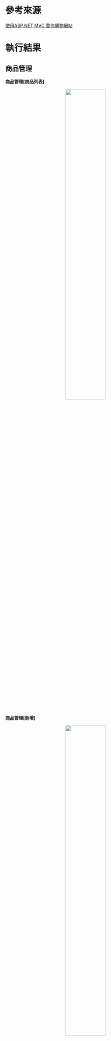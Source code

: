 
# 參考來源

[使用ASP.NET MVC 實作購物網站](https://ithelp.ithome.com.tw/users/20091762/ironman/971)

# 執行結果

## 商品管理

**商品管理[商品列表]**

<div align=center><img width="50%" height="50%" src="./商品管理--商品列表.jpg"/></div>

**商品管理[新增]**

<div align=center><img width="50%" height="50%" src="./商品管理--新增.jpg"/></div>

**商品細節**

<div align=center><img width="50%" height="50%" src="./商品細節.jpg"/></div>

## 購物車

**購物車[首頁]**

<div align=center><img width="50%" height="50%" src="./購物車--首頁.jpg"/></div>

**購物車[ajax]**

<div align=center><img width="50%" height="50%" src="./購物車--ajax.jpg"/></div>

**購物車[結帳]**

<div align=center><img width="50%" height="50%" src="./購物車--結帳.jpg"/></div>

## 會員管理

**會員管理**

<div align=center><img width="50%" height="50%" src="./會員管理.jpg"/></div>

## 訂單管理

**訂單管理[訂單列表]**

<div align=center><img width="50%" height="50%" src="./訂單管理--訂單列表.jpg"/></div>

**訂單管理[訂單細節]**

<div align=center><img width="50%" height="50%" src="./訂單管理--訂單細節.jpg"/></div>





# 使用ASP.NET MVC 實作購物網站 (三) - MVC概念

https://ithelp.ithome.com.tw/articles/10157908

MVC是模型(Model) 檢視(View) 控制器(Controller) 的縮寫，概念是把整個完整的程式邏輯區分為三塊：

* 控制器(Controller) ：負責處理及轉發要求(Request)，可以視情況呼叫Model拿資料，也視情況呼叫View來回應，而控制器中會包含多個動作(Action)。
* 模型(Model) ：專門處理資料的相關邏輯。
* 檢視(View) ：專門展示處理結果給使用者，提供UI。

以ASP MVC舉例，一個正常的Http Request會完成以下動作：
* 某個Web使用者點選了網頁連結為[http://localhost.test.com/Home/Index]
* 路由(route)決定交付名稱為Home的控制器中的Index動作(Action)來進行
* Index動作先跟Model拿了資料
* Index動作將取得的資料交給View
* View根據資料來顯示畫面給Web使用者觀看

* App_Data - 預設ASP.NET User的本機資料庫檔案
* AppStart - 網站起始設定
* Content - 存放css檔案 (*.css)
* Controller - 所有控制器的原始碼(*.cs)
* fonts- 字型
* Models - 與模型相關的原始碼
* Scripts - 存放JavaScript檔案(*.js)
* View - 所有檢視的原始碼，依據不同的Controller名稱會有對應名稱的目錄

# 流程

到 [使用ASP.NET MVC 實作購物網站 (十二) - Product的刪除功能](https://ithelp.ithome.com.tw/articles/10159469) 為止是 Product 功能

[使用ASP.NET MVC 實作購物網站 (十三) - 會員功能](https://ithelp.ithome.com.tw/articles/10159607) 此篇有一些預設(會員功能)在本機沒有，因此手動填入，造成後面的連動問題 如登入，ID(原為HASH，手動填1)

[使用ASP.NET MVC 實作購物網站 (十六) - 購物車與Session](https://ithelp.ithome.com.tw/articles/10160180) 到 [使用ASP.NET MVC 實作購物網站 (二十三) - 使用Ajax清空購物車](https://ithelp.ithome.com.tw/articles/10161099) 完成購物車的添加及刪除 Session--Ajax 連動

[使用ASP.NET MVC 實作購物網站 (二十四) - 購物流程(1)](https://ithelp.ithome.com.tw/articles/10161215) 收貨人資訊--Models/OrderModel/Ship.cs

[使用ASP.NET MVC 實作購物網站 (二十五) - 購物流程(2)](https://ithelp.ithome.com.tw/articles/10161327) Order與OrderDetail

ManageOrderController中新增SearchByUserName()

## 紀錄

Product[Models 資料型態] -> Product[Controller url] -> VIEW

\Views\Product\Index.cshtml

    Create
    Edit
    Index

Cart[Models\Cart]

    Cart -> 引用List<CartItem> 功能{新增Product,計數...}
    CartItem -> 資料型態
    Operation -> Sessi啟用 新增 Cart

-> CartController

    GetCart
    AddToCart
    RemoveFromCart
    ClearCart

-> _CartPartial.cshtml

    onclick="RemoveFromCart('@cartitem.Id')"
    ...

-> _Layout.cshtml

    //移除購物車內商品
        function RemoveFromCart(productId) {
            $.ajax({
                type: 'POST',
                url: '@Url.Action("RemoveFromCart", "Cart")',
                data: { id: productId }
            })
                .done(function (msg) {
                    //將回傳的購物車頁面 填入 li#Cart
                    $('li#Cart').html(msg);
                });
        }
    ...

收貨人資訊

    Models/OrderModel/Ship.cs


Order與OrderDetail [model]

ManageOrderController [訂單管理]




# 商品資訊

鉛筆	30	  https://tshop.r10s.com/e71/2ae/198d/175d/20ef/498e/47be/1124e8aab8c4544489145b.jpg?_ex=330x330

鉛筆盒    350.00    https://s.yimg.com/ut/api/res/1.2/yS21jFbVxrr6rMbcdiyXJA--~B/YXBwaWQ9eXR3bWFsbDtjYz0zMTUzNjAwMDtoPTYwMDtxPTgxO3c9NjAw/https://s.yimg.com/fy/e78b/item/p017352338124-item-14a3xf4x0950x0713-m.jpg

相機	3000	https://e.ecimg.tw/items/DGAD73A9008KCFQ/000001_1516676071.jpg
